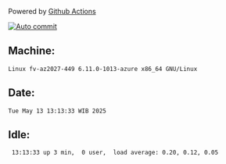 Powered by [Github Actions](https://github.com/features/actions)

[![Auto commit](https://github.com/hiage/workstation/workflows/Auto%20commit/badge.svg)](https://github.com/hiage/workstation/actions?query=workflow%3A%22Auto+commit%22)

## Machine:
```
Linux fv-az2027-449 6.11.0-1013-azure x86_64 GNU/Linux
```
## Date:
```
Tue May 13 13:13:33 WIB 2025
```
## Idle:
```
 13:13:33 up 3 min,  0 user,  load average: 0.20, 0.12, 0.05
```
